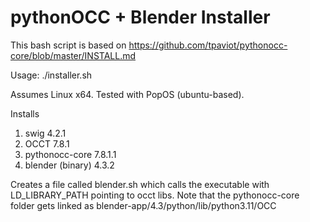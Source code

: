 pythonOCC + Blender Installer
===

This bash script is based on https://github.com/tpaviot/pythonocc-core/blob/master/INSTALL.md

Usage: 
./installer.sh

Assumes Linux x64. Tested with PopOS (ubuntu-based).

Installs
1. swig 4.2.1
2. OCCT 7.8.1
3. pythonocc-core 7.8.1.1
4. blender (binary) 4.3.2

Creates a file called blender.sh which calls the executable with LD_LIBRARY_PATH pointing to occt libs.
Note that the pythonocc-core folder gets linked as blender-app/4.3/python/lib/python3.11/OCC
